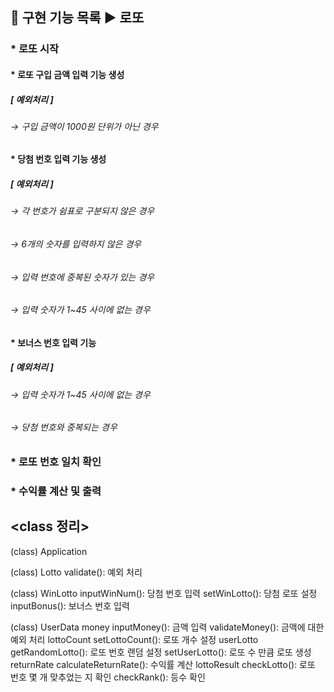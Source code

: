 ## 🚀 구현 기능 목록 ▶ 로또

### * 로또 시작

#### * 로또 구입 금액 입력 기능 생성
##### [ 예외처리 ]
###### → 구입 금액이 1000원 단위가 아닌 경우

#### * 당첨 번호 입력 기능 생성
##### [ 예외처리 ]
###### → 각 번호가 쉼표로 구분되지 않은 경우
###### → 6개의 숫자를 입력하지 않은 경우
###### → 입력 번호에 중복된 숫자가 있는 경우
###### → 입력 숫자가 1~45 사이에 없는 경우

#### * 보너스 번호 입력 기능
##### [ 예외처리 ]
###### → 입력 숫자가 1~45 사이에 없는 경우
###### → 당첨 번호와 중복되는 경우

### * 로또 번호 일치 확인
### * 수익률 계산 및 출력

## <class 정리>

(class) Application

(class) Lotto
validate(): 예외 처리

(class) WinLotto
inputWinNum(): 당첨 번호 입력
setWinLotto(): 당첨 로또 설정
inputBonus(): 보너스 번호 입력

(class) UserData
money
inputMoney(): 금액 입력
validateMoney(): 금액에 대한 예외 처리
lottoCount
setLottoCount(): 로또 개수 설정
userLotto
getRandomLotto(): 로또 번호 랜덤 설정
setUserLotto(): 로또 수 만큼 로또 생성
returnRate
calculateReturnRate(): 수익률 계산
lottoResult
checkLotto(): 로또 번호 몇 개 맞추었는 지 확인
checkRank(): 등수 확인